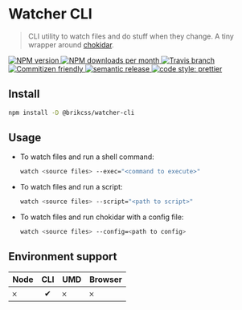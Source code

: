 # Watcher CLI

> CLI utility to watch files and do stuff when they change. A tiny wrapper around [chokidar](https://www.npmjs.com/package/chokidar).

<!-- Shields. -->
<p>
	<!-- NPM version. -->
	<a href="https://www.npmjs.com/package/@brikcss/watcher-cli">
		<img alt="NPM version" src="https://img.shields.io/npm/v/@brikcss/watcher-cli.svg?style=flat-square">
	</a>
	<!-- NPM downloads/month. -->
	<a href="https://www.npmjs.com/package/@brikcss/watcher-cli">
		<img alt="NPM downloads per month" src="https://img.shields.io/npm/dm/@brikcss/watcher-cli.svg?style=flat-square">
	</a>
	<!-- Travis branch. -->
	<a href="https://github.com/brikcss/watcher-cli/tree/master">
		<img alt="Travis branch" src="https://img.shields.io/travis/rust-lang/rust/master.svg?style=flat-square&label=master">
	</a>
	<!-- Commitizen friendly. -->
	<a href="http://commitizen.github.io/cz-cli/">
		<img alt="Commitizen friendly" src="https://img.shields.io/badge/commitizen-friendly-brightgreen.svg?style=flat-square">
	</a>
	<!-- Semantic release. -->
	<a href="https://github.com/semantic-release/semantic-release">
		<img alt="semantic release" src="https://img.shields.io/badge/%20%20%F0%9F%93%A6%F0%9F%9A%80-semantic--release-e10079.svg?style=flat-square">
	</a>
	<!-- Prettier code style. -->
	<a href="https://prettier.io/">
		<img alt="code style: prettier" src="https://img.shields.io/badge/code_style-prettier-ff69b4.svg?style=flat-square">
	</a>
	<!-- MIT License. -->
	<!-- <a href="https://choosealicense.com/licenses/mit/">
		<img alt="License" src="https://img.shields.io/npm/l/express.svg?style=flat-square">
	</a> -->
</p>

## Install

```sh
npm install -D @brikcss/watcher-cli
```

## Usage

- To watch files and run a shell command:

	```sh
	watch <source files> --exec="<command to execute>"
	```

- To watch files and run a script:

	```sh
	watch <source files> --script="<path to script>"
	```

- To watch files and run chokidar with a config file:

	```sh
	watch <source files> --config=<path to config>
	```

## Environment support

| Node   | CLI   | UMD   | Browser   |
|:-------|:-----:|:------|:----------|
| 𐄂      | ✔     | 𐄂     | 𐄂         |
